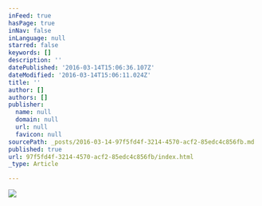 ```yaml
---
inFeed: true
hasPage: true
inNav: false
inLanguage: null
starred: false
keywords: []
description: ''
datePublished: '2016-03-14T15:06:36.107Z'
dateModified: '2016-03-14T15:06:11.024Z'
title: ''
author: []
authors: []
publisher:
  name: null
  domain: null
  url: null
  favicon: null
sourcePath: _posts/2016-03-14-97f5fd4f-3214-4570-acf2-85edc4c856fb.md
published: true
url: 97f5fd4f-3214-4570-acf2-85edc4c856fb/index.html
_type: Article

---
```

![](https://the-grid-user-content.s3-us-west-2.amazonaws.com/34990a7a-533b-4f21-bd18-f497dca14e5b.gif)
